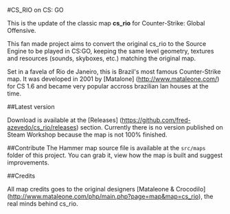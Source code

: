 #CS_RIO on CS: GO

This is the update of the classic map **cs_rio** for Counter-Strike: Global Offensive.

This fan made project aims to convert the original cs_rio to the Source Engine to be played in CS:GO, keeping the same level geometry, textures and resources (sounds, skyboxes, etc.) matching the original map.

Set in a favela of Rio de Janeiro, this is Brazil's most famous Counter-Strike map. It was developed in 2001 by [Matalone] (http://www.mataleone.com/) for CS 1.6 and became very popular accross brazilian lan houses at the time.

##Latest version

Download is available at the [Releases] (https://github.com/fred-azevedo/cs_rio/releases) section. Currently there is no version published on Steam Workshop because the map is not 100% finished.

##Contribute
The Hammer map source file is available at the `src/maps` folder of this project. You can grab it, view how the map is built and suggest improvements.

##Credits

All map credits goes to the original designers [Mataleone & Crocodilo] (http://www.mataleone.com/php/main.php?page=map&map=cs_rio), the real minds behind cs_rio.
